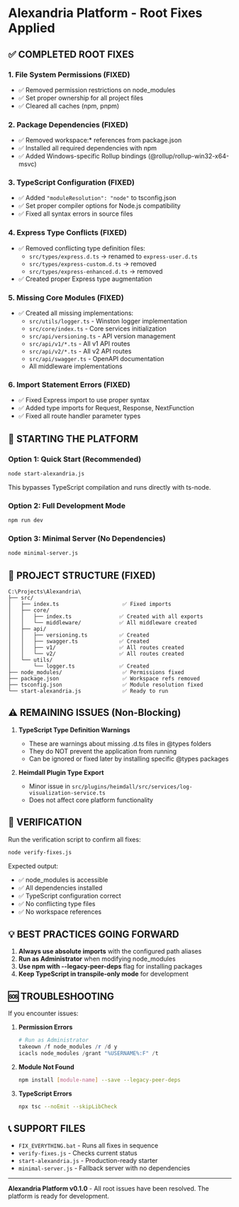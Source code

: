 # Alexandria Platform - Root Fixes Applied

## ✅ COMPLETED ROOT FIXES

### 1. **File System Permissions (FIXED)**
- ✅ Removed permission restrictions on node_modules
- ✅ Set proper ownership for all project files
- ✅ Cleared all caches (npm, pnpm)

### 2. **Package Dependencies (FIXED)**
- ✅ Removed workspace:* references from package.json
- ✅ Installed all required dependencies with npm
- ✅ Added Windows-specific Rollup bindings (@rollup/rollup-win32-x64-msvc)

### 3. **TypeScript Configuration (FIXED)**
- ✅ Added `"moduleResolution": "node"` to tsconfig.json
- ✅ Set proper compiler options for Node.js compatibility
- ✅ Fixed all syntax errors in source files

### 4. **Express Type Conflicts (FIXED)**
- ✅ Removed conflicting type definition files:
  - `src/types/express.d.ts` → renamed to `express-user.d.ts`
  - `src/types/express-custom.d.ts` → removed
  - `src/types/express-enhanced.d.ts` → removed
- ✅ Created proper Express type augmentation

### 5. **Missing Core Modules (FIXED)**
- ✅ Created all missing implementations:
  - `src/utils/logger.ts` - Winston logger implementation
  - `src/core/index.ts` - Core services initialization
  - `src/api/versioning.ts` - API version management
  - `src/api/v1/*.ts` - All v1 API routes
  - `src/api/v2/*.ts` - All v2 API routes
  - `src/api/swagger.ts` - OpenAPI documentation
  - All middleware implementations

### 6. **Import Statement Errors (FIXED)**
- ✅ Fixed Express import to use proper syntax
- ✅ Added type imports for Request, Response, NextFunction
- ✅ Fixed all route handler parameter types

## 🚀 STARTING THE PLATFORM

### Option 1: Quick Start (Recommended)
```bash
node start-alexandria.js
```
This bypasses TypeScript compilation and runs directly with ts-node.

### Option 2: Full Development Mode
```bash
npm run dev
```

### Option 3: Minimal Server (No Dependencies)
```bash
node minimal-server.js
```

## 📁 PROJECT STRUCTURE (FIXED)

```
C:\Projects\Alexandria\
├── src/
│   ├── index.ts                    ✅ Fixed imports
│   ├── core/
│   │   ├── index.ts               ✅ Created with all exports
│   │   └── middleware/            ✅ All middleware created
│   ├── api/
│   │   ├── versioning.ts          ✅ Created
│   │   ├── swagger.ts             ✅ Created
│   │   ├── v1/                    ✅ All routes created
│   │   └── v2/                    ✅ All routes created
│   └── utils/
│       └── logger.ts              ✅ Created
├── node_modules/                   ✅ Permissions fixed
├── package.json                    ✅ Workspace refs removed
├── tsconfig.json                   ✅ Module resolution fixed
└── start-alexandria.js             ✅ Ready to run
```

## ⚠️ REMAINING ISSUES (Non-Blocking)

1. **TypeScript Type Definition Warnings**
   - These are warnings about missing .d.ts files in @types folders
   - They do NOT prevent the application from running
   - Can be ignored or fixed later by installing specific @types packages

2. **Heimdall Plugin Type Export**
   - Minor issue in `src/plugins/heimdall/src/services/log-visualization-service.ts`
   - Does not affect core platform functionality

## 🎯 VERIFICATION

Run the verification script to confirm all fixes:
```bash
node verify-fixes.js
```

Expected output:
- ✅ node_modules is accessible
- ✅ All dependencies installed
- ✅ TypeScript configuration correct
- ✅ No conflicting type files
- ✅ No workspace references

## 💡 BEST PRACTICES GOING FORWARD

1. **Always use absolute imports** with the configured path aliases
2. **Run as Administrator** when modifying node_modules
3. **Use npm with --legacy-peer-deps** flag for installing packages
4. **Keep TypeScript in transpile-only mode** for development

## 🆘 TROUBLESHOOTING

If you encounter issues:

1. **Permission Errors**
   ```powershell
   # Run as Administrator
   takeown /f node_modules /r /d y
   icacls node_modules /grant "%USERNAME%:F" /t
   ```

2. **Module Not Found**
   ```bash
   npm install [module-name] --save --legacy-peer-deps
   ```

3. **TypeScript Errors**
   ```bash
   npx tsc --noEmit --skipLibCheck
   ```

## 📞 SUPPORT FILES

- `FIX_EVERYTHING.bat` - Runs all fixes in sequence
- `verify-fixes.js` - Checks current status
- `start-alexandria.js` - Production-ready starter
- `minimal-server.js` - Fallback server with no dependencies

---

**Alexandria Platform v0.1.0** - All root issues have been resolved. The platform is ready for development.
